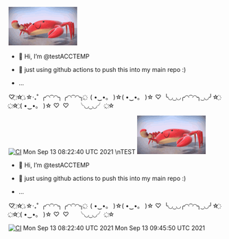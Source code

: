 ![](crab.gif)

- 👋 Hi, I’m @testACCTEMP

- 🌱 just using github actions to push this into my main repo :)
- ...

♡‌ ‌҉☆‌ ‌҉.☆‧₊˚‌ ‌
╭◜◝‌ ‌͡‌ ‌◜◝╮‌ ‌╭◜◝‌ ‌͡‌ ‌◜◝╮.‌ ‌҉‌ ‌
(‌ ‌•‿•‌。‌ ‌)☆(‌ ‌•‿•‌。‌ ‌)☆‌ ‌♡‌ ‌
╰◟◞‌ ‌͜‌ ‌◟◞╭◜◝‌ ‌͡‌ ‌◜◝╮‌ ‌͜‌ ‌◟◞╯☆‌ ‌҉‌ ‌
.‌ ‌҉☆‌ ‌҉(‌ ‌•‿•‌。‌ ‌)☆‌ ‌♡‌ ‌
♡‌ ‌　‌ ‌╰◟◞‌ ‌͜‌ ‌◟◞╯‌ ‌.‌ ‌҉☆‌ ‌ 

[![CI](https://github.com/testACCTEMP/final_hour/actions/workflows/main.yml/badge.svg)](https://github.com/testACCTEMP/final_hour/actions/workflows/main.yml)
Mon Sep 13 08:22:40 UTC 2021
\nTEST
![](crab.gif)

- 👋 Hi, I’m @testACCTEMP

- 🌱 just using github actions to push this into my main repo :)
- ...

♡‌ ‌҉☆‌ ‌҉.☆‧₊˚‌ ‌
╭◜◝‌ ‌͡‌ ‌◜◝╮‌ ‌╭◜◝‌ ‌͡‌ ‌◜◝╮.‌ ‌҉‌ ‌
(‌ ‌•‿•‌。‌ ‌)☆(‌ ‌•‿•‌。‌ ‌)☆‌ ‌♡‌ ‌
╰◟◞‌ ‌͜‌ ‌◟◞╭◜◝‌ ‌͡‌ ‌◜◝╮‌ ‌͜‌ ‌◟◞╯☆‌ ‌҉‌ ‌
.‌ ‌҉☆‌ ‌҉(‌ ‌•‿•‌。‌ ‌)☆‌ ‌♡‌ ‌
♡‌ ‌　‌ ‌╰◟◞‌ ‌͜‌ ‌◟◞╯‌ ‌.‌ ‌҉☆‌ ‌ 

[![CI](https://github.com/testACCTEMP/final_hour/actions/workflows/main.yml/badge.svg)](https://github.com/testACCTEMP/final_hour/actions/workflows/main.yml)
Mon Sep 13 08:22:40 UTC 2021
Mon Sep 13 09:45:50 UTC 2021
